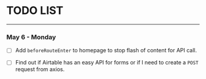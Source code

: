 # TODO LIST

---

### May 6 - Monday

- [ ] Add `beforeRouteEnter` to homepage to stop flash of content for API call.

- [ ] Find out if Airtable has an easy API for forms or if I need to create a `POST` request from axios.
